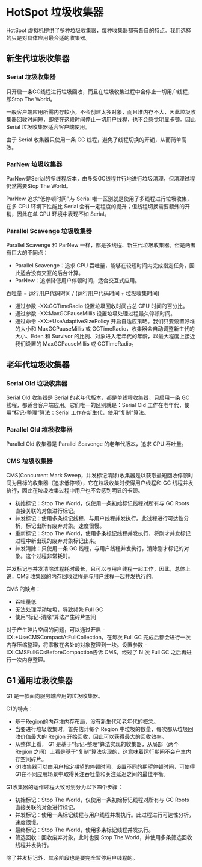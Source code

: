 # HotSpot 垃圾收集器

HotSpot 虚拟机提供了多种垃圾收集器，每种收集器都有各自的特点。我们选择的只是对具体应用最合适的收集器。

## 新生代垃圾收集器

### Serial 垃圾收集器

只开启一条GC线程进行垃圾回收，而且在垃圾收集过程中会停止一切用户线程，即Stop The World。

一般客户端应用所需内存较小，不会创建太多对象，而且堆内存不大，因此垃圾收集器回收时间短，即使在这段时间停止一切用户线程，也不会感觉明显卡顿。因此 Serial 垃圾收集器适合客户端使用。

由于 Serial 收集器只使用一条 GC 线程，避免了线程切换的开销，从而简单高效。

### ParNew 垃圾收集器

ParNew是Serial的多线程版本，由多条GC线程并行地进行垃圾清理，但清理过程仍然需要Stop The World。

ParNew 追求“低停顿时间”,与 Serial 唯一区别就是使用了多线程进行垃圾收集，在多 CPU 环境下性能比 Serial 会有一定程度的提升；但线程切换需要额外的开销，因此在单 CPU 环境中表现不如 Serial。

### Parallel Scavenge 垃圾收集器

Parallel Scavenge 和 ParNew 一样，都是多线程、新生代垃圾收集器。但是两者有巨大的不同点：

* Parallel Scavenge：追求 CPU 吞吐量，能够在较短时间内完成指定任务，因此适合没有交互的后台计算。
* ParNew：追求降低用户停顿时间，适合交互式应用。

吞吐量 = 运行用户代码时间 / (运行用户代码时间 + 垃圾收集时间)

* 通过参数 -XX:GCTimeRadio 设置垃圾回收时间占总 CPU 时间的百分比。
* 通过参数 -XX:MaxGCPauseMillis 设置垃圾处理过程最久停顿时间。
* 通过命令 -XX:+UseAdaptiveSizePolicy 开启自适应策略。我们只要设置好堆的大小和 MaxGCPauseMillis 或 GCTimeRadio，收集器会自动调整新生代的大小、Eden 和 Survivor 的比例、对象进入老年代的年龄，以最大程度上接近我们设置的 MaxGCPauseMillis 或 GCTimeRadio。

## 老年代垃圾收集器

### Serial Old 垃圾收集器

Serial Old 收集器是 Serial 的老年代版本，都是单线程收集器，只启用一条 GC 线程，都适合客户端应用。它们唯一的区别就是：Serial Old 工作在老年代，使用“标记-整理”算法；Serial 工作在新生代，使用“复制”算法。

### Parallel Old 垃圾收集器

Parallel Old 收集器是 Parallel Scavenge 的老年代版本，追求 CPU 吞吐量。

### CMS 垃圾收集器

CMS(Concurrent Mark Sweep，并发标记清除)收集器是以获取最短回收停顿时间为目标的收集器（追求低停顿），它在垃圾收集时使得用户线程和 GC 线程并发执行，因此在垃圾收集过程中用户也不会感到明显的卡顿。

* 初始标记：Stop The World，仅使用一条初始标记线程对所有与 GC Roots 直接关联的对象进行标记。
* 并发标记：使用多条标记线程，与用户线程并发执行。此过程进行可达性分析，标记出所有废弃对象。速度很慢。
* 重新标记：Stop The World，使用多条标记线程并发执行，将刚才并发标记过程中新出现的废弃对象标记出来。
* 并发清除：只使用一条 GC 线程，与用户线程并发执行，清除刚才标记的对象。这个过程非常耗时。

并发标记与并发清除过程耗时最长，且可以与用户线程一起工作，因此，总体上说，CMS 收集器的内存回收过程是与用户线程一起并发执行的。

CMS 的缺点：

* 吞吐量低
* 无法处理浮动垃圾，导致频繁 Full GC
* 使用“标记-清除”算法产生碎片空间

对于产生碎片空间的问题，可以通过开启 -XX:+UseCMSCompactAtFullCollection，在每次 Full GC 完成后都会进行一次内存压缩整理，将零散在各处的对象整理到一块。设置参数 -XX:CMSFullGCsBeforeCompaction告诉 CMS，经过了 N 次 Full GC 之后再进行一次内存整理。

## G1 通用垃圾收集器

G1 是一款面向服务端应用的垃圾收集器。

G1的特点：

* 基于Region的内存堆内存布局，没有新生代和老年代的概念。
* 当要进行垃圾收集时，首先估计每个 Region 中垃圾的数量，每次都从垃圾回收价值最大的 Region 开始回收，因此可以获得最大的回收效率。
* 从整体上看， G1 是基于“标记-整理”算法实现的收集器，从局部（两个 Region 之间）上看是基于“复制”算法实现的，这意味着运行期间不会产生内存空间碎片。
* G1收集器可以由用户指定期望的停顿时间，设置不同的期望停顿时间，可使得G1在不同应用场景中取得关注吞吐量和关注延迟之间的最佳平衡。

G1收集器的运作过程大致可划分为以下四个步骤：

* 初始标记：Stop The World，仅使用一条初始标记线程对所有与 GC Roots 直接关联的对象进行标记。
* 并发标记：使用一条标记线程与用户线程并发执行。此过程进行可达性分析，速度很慢。
* 最终标记：Stop The World，使用多条标记线程并发执行。
* 筛选回收：回收废弃对象，此时也要 Stop The World，并使用多条筛选回收线程并发执行。

除了并发标记外，其余阶段也是要完全暂停用户线程的。


